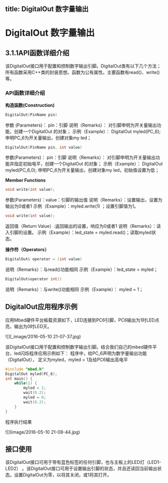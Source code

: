 title: DigitalOut 数字量输出
---
# DigitalOut 数字量输出
## 3.1.1API函数详细介绍
该DigitalOut接口用于配置和控制数字输出引脚。DigitalOut类有以下几个方法；
所有函数采用C++类的封装思想。函数为公有属性。主要函数有read()、write()等。
### API函数详细介绍
**构造函数(Construction)**
```c
DigitalOut(PinName pin)
```

参数 (Parameters)：
pin：引脚
说明（Remarks）：
对引脚申明为开关量输出功能，创建一个DigitalOut 的对象；
示例（Example）：
DigitalOut myled(PC_6); 申明PC_6为开关量输出，创建对象my led；

```c
DigitalOut(PinName pin, int value)
```

参数(Parameters)：
pin：引脚
说明（Remarks）：
对引脚申明为开关量输出功能并指定初始电平，创建一个DigitalOut 的对象；
示例（Example）：
DigitalOut myled(PC_6,0); 申明PC_6为开关量输出，创建对象my led，初始值设置为低；


**Member Functions**

```c
void write(int value);
```
参数(Parameters)：value：引脚的输出值
说明（Remarks）：设置输出，设置为输出为0或者1
示例（Example）：myled.write(1) ；设置引脚值为1。

```c
void write(int value);
```
返回值（Return Value）:返回输出的设置，响应为0或者1
说明（Remarks）：读入引脚的设置。
示例（Example）：led_state = myled.read()；读取myled状态。


**操作符（Operators）**
```c
DigitalOut& operator = (int value)
```

说明（Remarks）：与read()功能相同
示例（Example）：led_state = myled； 

```c  
DigitalOut&operator int()

```

说明（Remarks）：与write()功能相同
示例（Example）： 	myled = 1；  

## DigitalOut应用程序示例

应用Mbed硬件平台板载资源如下，LED连接到PC6引脚，PC6输出为1时LED点亮，输出为0时LED灭。


![](_image/2016-05-10 21-07-37.jpg)

该DigitalOut接口用于配置和控制数字输出引脚。结合我们自己的mbed硬件平台，led闪烁程序应用示例如下：
程序中，给PC_6声明为数字量输出功能（DigitalOut）， 定义为myled，myled = 1及给PC6输出高电平

```c
#include "mbed.h"
DigitalOut myled(PC_6);
int main() {
    while(1) {
        myled = 1;
        wait(0.2);
        myled = 0;
        wait(0.2);
    }
}
```
程序执行结果


![](image/2016-05-10 21-08-44.jpg)

## 接口使用
该DigitalOut接口可用于带有蓝色标签的任何引脚，也与主板上的LED灯（LED1-LED2） 。该DigitalOut接口可用于设置输出引脚的状态，并且还读回当前输出状态。设置DigitalOut为零，以将其关闭，或1将其打开。


